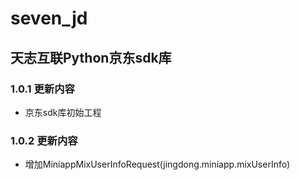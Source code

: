 # seven_jd

## 天志互联Python京东sdk库


### 1.0.1 更新内容
* 京东sdk库初始工程

### 1.0.2 更新内容
* 增加MiniappMixUserInfoRequest(jingdong.miniapp.mixUserInfo)